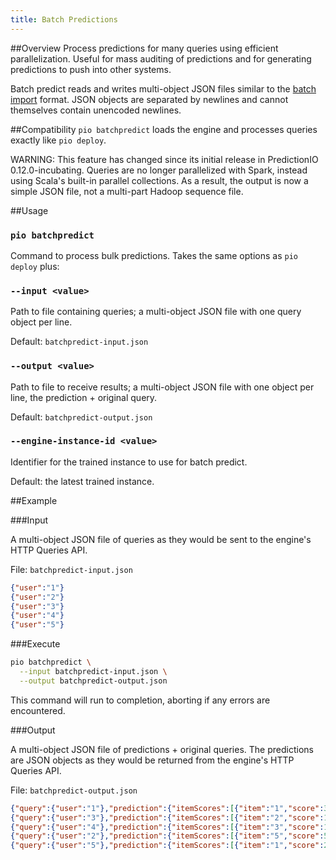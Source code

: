 ```yaml
---
title: Batch Predictions
---
```


<!--
Licensed to the Apache Software Foundation (ASF) under one or more
contributor license agreements.  See the NOTICE file distributed with
this work for additional information regarding copyright ownership.
The ASF licenses this file to You under the Apache License, Version 2.0
(the "License"); you may not use this file except in compliance with
the License.  You may obtain a copy of the License at

    http://www.apache.org/licenses/LICENSE-2.0

Unless required by applicable law or agreed to in writing, software
distributed under the License is distributed on an "AS IS" BASIS,
WITHOUT WARRANTIES OR CONDITIONS OF ANY KIND, either express or implied.
See the License for the specific language governing permissions and
limitations under the License.
-->

##Overview
Process predictions for many queries using efficient parallelization. Useful 
for mass auditing of predictions and for generating predictions to push into
other systems.

Batch predict reads and writes multi-object JSON files similar to the
[batch import](/datacollection/batchimport/) format. JSON objects are separated
by newlines and cannot themselves contain unencoded newlines.

##Compatibility
`pio batchpredict` loads the engine and processes queries exactly like
`pio deploy`.

WARNING: This feature has changed since its initial release in PredictionIO
0.12.0-incubating. Queries are no longer parallelized with Spark, instead using
Scala's built-in parallel collections. As a result, the output is now a simple
JSON file, not a multi-part Hadoop sequence file.

##Usage

### `pio batchpredict`

Command to process bulk predictions. Takes the same options as `pio deploy` plus:

### `--input <value>`

Path to file containing queries; a multi-object JSON file with one
query object per line.

Default: `batchpredict-input.json`

### `--output <value>`

Path to file to receive results; a multi-object JSON file with one
object per line, the prediction + original query.

Default: `batchpredict-output.json`

### `--engine-instance-id <value>`

Identifier for the trained instance to use for batch predict.

Default: the latest trained instance.

##Example

###Input

A multi-object JSON file of queries as they would be sent to the engine's
HTTP Queries API.

File: `batchpredict-input.json`

```json
{"user":"1"}
{"user":"2"}
{"user":"3"}
{"user":"4"}
{"user":"5"}
```

###Execute

```bash
pio batchpredict \
  --input batchpredict-input.json \
  --output batchpredict-output.json
```

This command will run to completion, aborting if any errors are encountered.

###Output

A multi-object JSON file of predictions + original queries. The predictions
are JSON objects as they would be returned from the engine's HTTP Queries API.

File: `batchpredict-output.json`

```json
{"query":{"user":"1"},"prediction":{"itemScores":[{"item":"1","score":33},{"item":"2","score":32}]}}
{"query":{"user":"3"},"prediction":{"itemScores":[{"item":"2","score":16},{"item":"3","score":12}]}}
{"query":{"user":"4"},"prediction":{"itemScores":[{"item":"3","score":19},{"item":"1","score":18}]}}
{"query":{"user":"2"},"prediction":{"itemScores":[{"item":"5","score":55},{"item":"3","score":28}]}}
{"query":{"user":"5"},"prediction":{"itemScores":[{"item":"1","score":24},{"item":"4","score":14}]}}
```
